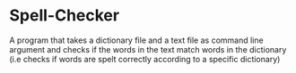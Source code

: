 # Spell-Checker

A program that takes a dictionary file and a text file as command line argument and checks if the words in the text match words in the dictionary (i.e checks if words are spelt correctly according to a specific dictionary)
